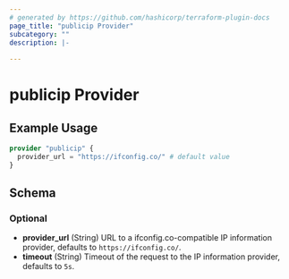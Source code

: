 ```yaml
---
# generated by https://github.com/hashicorp/terraform-plugin-docs
page_title: "publicip Provider"
subcategory: ""
description: |-
  
---
```


# publicip Provider



## Example Usage

```terraform
provider "publicip" {
  provider_url = "https://ifconfig.co/" # default value
}
```

<!-- schema generated by tfplugindocs -->
## Schema

### Optional

- **provider_url** (String) URL to a ifconfig.co-compatible IP information provider, defaults to `https://ifconfig.co/`.
- **timeout** (String) Timeout of the request to the IP information provider, defaults to `5s`.
